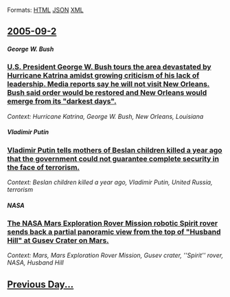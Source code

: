 
Formats: [HTML](2005/09/2/index.html)  [JSON](2005/09/2/index.json)  [XML](2005/09/2/index.xml)  

## [2005-09-2](/news/2005/09/2/index.md)

##### George W. Bush
### [ U.S. President George W. Bush tours the area devastated by Hurricane Katrina amidst growing criticism of his lack of leadership. Media reports say he will not visit New Orleans. Bush said order would be restored and New Orleans would emerge from its "darkest days". ](/news/2005/09/2/u-s-president-george-w-bush-tours-the-area-devastated-by-hurricane-katrina-amidst-growing-criticism-of-his-lack-of-leadership-media-repo.md)
_Context: Hurricane Katrina, George W. Bush, New Orleans, Louisiana_

##### Vladimir Putin
### [ Vladimir Putin tells mothers of Beslan children killed a year ago that the government could not guarantee complete security in the face of terrorism. ](/news/2005/09/2/vladimir-putin-tells-mothers-of-beslan-children-killed-a-year-ago-that-the-government-could-not-guarantee-complete-security-in-the-face-of.md)
_Context: Beslan children killed a year ago, Vladimir Putin, United Russia, terrorism_

##### NASA
### [ The NASA Mars Exploration Rover Mission robotic Spirit rover sends back a partial panoramic view from the top of "Husband Hill" at Gusev Crater on Mars. ](/news/2005/09/2/the-nasa-mars-exploration-rover-mission-robotic-spirit-rover-sends-back-a-partial-panoramic-view-from-the-top-of-husband-hill-at-gusev-cr.md)
_Context: Mars, Mars Exploration Rover Mission, Gusev crater, ''Spirit'' rover, NASA, Husband Hill_

## [Previous Day...](/news/2005/09/1/index.md)

